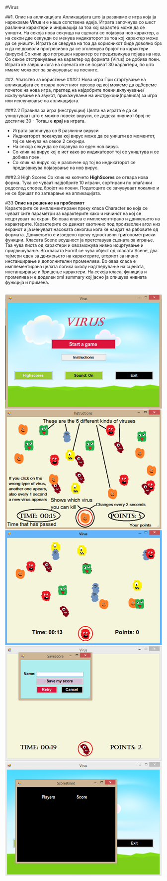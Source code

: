 #Virus

##1. Опис на апликацијата
Апликацијата што ја развивме е игра која ја нарековме **Virus** и е наша сопствена идеја. Играта започнува со шест различни карактери и индикација за тоа кој карактер може да се уништи. На секоја нова секунда на сцената се појавува нов карактер, а на секои две секунди се менува индикаторот за тоа кој карактер може да се уништи. Играта се сведува на тоа да корисникот биде доволно брз и да не дозволи прогресивно да се зголемува бројот на карактери (вируси).Со клик врз погрешен карактер се предизвикува појава на нов. Со секое отстранување на карактер од формата (Virus) се добива поен.  Играта ќе заврши кога на сцената ќе се појават 30 карактери, по што имаме можност за зачувување на поените.

##2. Упатство за користење
###2.1 Нова игра
При стартување на апликацијата се отвара почетниот прозор од кој можеме да одбереме почеток на нова игра, преглед на најдобрите поени,вклучување/исклучување на звукот, прикажување на инструкции(правила) за игра или исклучување на апликацијата.

###2.2 Правила за игра (инструкции)
Целта на играта е да се уништуваат што е можно повеќе вируси, се додека нивниот број не достигне 30 - Тогаш е **крај** на играта.
* Играта започнува со 6 различни вируси
* Индикаторот покажува кој вирус може да се уништи во моментот, тој се менува на секои 2 секунди.
* На секоја секунда се појавува по еден нов вирус.
* Со клик на вирус кој е ист како во индикаторот тој се уништува и се добива поен.
* Со клик на вирус кој е различен од тој во индикаторот се предизвикува појавување на нов вирус.
 
###2.3 High Scores
Со клик на копчето **HighScores** се отвара нова форма.
Тука се чуваат најдобрите 10 играчи, сортирани по опаѓачки редослед според бројот на поени.
Податоците се зачувуваат локално и не се бришат по затварање на апликацијата.



#33 <strong>Опис на решение на проблемот</strong></br>
Карактерите се имплементирани преку класа Character во која се чуваат сите параметри за карактерите како и начинот на кој се исцртуваат на екран. Во оваа класа е имплементирано и движењето на карактерите. Карактерите се движат хаотично под произволен агол низ екранот и ја менуваат насоката секогаш кога ќе наидат на рабовите од формата. Движењето е изведено преку едноставни тригонометриски функции.
Класата Scene всушност ја претставува сцената за играње. Таа чува листа од карактери и овозможува нивно исцртување и придвишување.
Во класата Form1 се чува објект од класата Scene, два тајмери  еден за движењето на карактерите, вториот за нивно инстанцирање и дополнителни променливи. Во оваа класа е имплементирана целата логика околу надгледување на сцената, инстанцирање и бришење карактери.
На секоја класа, функција и промелива и е доделен xml summary  кој јасно ја опишува нивната функција и примена.</br></br>

<p align="center">
  <img src="Screenshots\Start.png"/>
  <img src="Screenshots\Instructions.png"/>
  <img src="Screenshots\igra.png"/>
  <img src="Screenshots\SaveScore.png"/>
  <img src="Screenshots\ScoreBoard.png"/>
</p>
